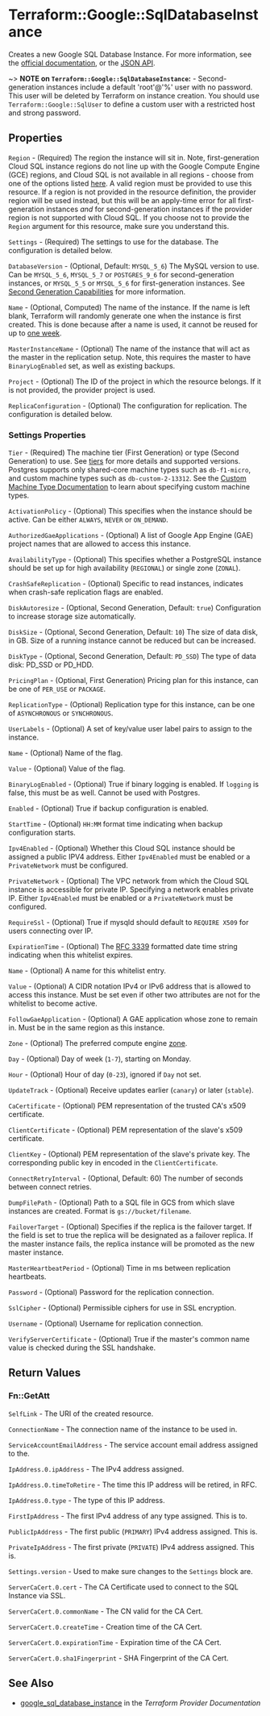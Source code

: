 # Terraform::Google::SqlDatabaseInstance

Creates a new Google SQL Database Instance. For more information, see the [official documentation](https://cloud.google.com/sql/),
or the [JSON API](https://cloud.google.com/sql/docs/admin-api/v1beta4/instances).

~> **NOTE on `Terraform::Google::SqlDatabaseInstance`:** - Second-generation instances include a
default 'root'@'%' user with no password. This user will be deleted by Terraform on
instance creation. You should use `Terraform::Google::SqlUser` to define a custom user with
a restricted host and strong password.

## Properties

`Region` - (Required) The region the instance will sit in. Note, first-generation Cloud SQL instance
regions do not line up with the Google Compute Engine (GCE) regions, and Cloud SQL is not
available in all regions - choose from one of the options listed [here](https://cloud.google.com/sql/docs/mysql/instance-locations).
A valid region must be provided to use this resource. If a region is not provided in the resource definition,
the provider region will be used instead, but this will be an apply-time error for all first-generation
instances *and* for second-generation instances if the provider region is not supported with Cloud SQL.
If you choose not to provide the `Region` argument for this resource, make sure you understand this.

`Settings` - (Required) The settings to use for the database. The
configuration is detailed below.

`DatabaseVersion` - (Optional, Default: `MYSQL_5_6`) The MySQL version to
use. Can be `MYSQL_5_6`, `MYSQL_5_7` or `POSTGRES_9_6` for second-generation
instances, or `MYSQL_5_5` or `MYSQL_5_6` for first-generation instances.
See [Second Generation Capabilities](https://cloud.google.com/sql/docs/1st-2nd-gen-differences)
for more information.

`Name` - (Optional, Computed) The name of the instance. If the name is left
blank, Terraform will randomly generate one when the instance is first
created. This is done because after a name is used, it cannot be reused for
up to [one week](https://cloud.google.com/sql/docs/delete-instance).

`MasterInstanceName` - (Optional) The name of the instance that will act as
the master in the replication setup. Note, this requires the master to have
`BinaryLogEnabled` set, as well as existing backups.

`Project` - (Optional) The ID of the project in which the resource belongs. If it
is not provided, the provider project is used.

`ReplicaConfiguration` - (Optional) The configuration for replication. The
configuration is detailed below.

### Settings Properties

`Tier` - (Required) The machine tier (First Generation) or type (Second Generation) to use. See
[tiers](https://cloud.google.com/sql/docs/admin-api/v1beta4/tiers) for more details and
supported versions. Postgres supports only shared-core machine types such as `db-f1-micro`, and custom
machine types such as `db-custom-2-13312`. See the
[Custom Machine Type Documentation](https://cloud.google.com/compute/docs/instances/creating-instance-with-custom-machine-type#create)
to learn about specifying custom machine types.

`ActivationPolicy` - (Optional) This specifies when the instance should be
active. Can be either `ALWAYS`, `NEVER` or `ON_DEMAND`.

`AuthorizedGaeApplications` - (Optional) A list of Google App Engine (GAE)
project names that are allowed to access this instance.

`AvailabilityType` - (Optional) This specifies whether a PostgreSQL instance
should be set up for high availability (`REGIONAL`) or single zone (`ZONAL`).

`CrashSafeReplication` - (Optional) Specific to read instances, indicates
when crash-safe replication flags are enabled.

`DiskAutoresize` - (Optional, Second Generation, Default: `true`) Configuration to increase storage size automatically.

`DiskSize` - (Optional, Second Generation, Default: `10`) The size of data disk, in GB. Size of a running instance cannot be reduced but can be increased.

`DiskType` - (Optional, Second Generation, Default: `PD_SSD`) The type of data disk: PD_SSD or PD_HDD.

`PricingPlan` - (Optional, First Generation) Pricing plan for this instance, can be one of
`PER_USE` or `PACKAGE`.

`ReplicationType` - (Optional) Replication type for this instance, can be one
of `ASYNCHRONOUS` or `SYNCHRONOUS`.

`UserLabels` - (Optional) A set of key/value user label pairs to assign to the instance.

`Name` - (Optional) Name of the flag.

`Value` - (Optional) Value of the flag.

`BinaryLogEnabled` - (Optional) True if binary logging is enabled. If
`logging` is false, this must be as well. Cannot be used with Postgres.

`Enabled` - (Optional) True if backup configuration is enabled.

`StartTime` - (Optional) `HH:MM` format time indicating when backup
configuration starts.

`Ipv4Enabled` - (Optional) Whether this Cloud SQL instance should be assigned
a public IPV4 address. Either `Ipv4Enabled` must be enabled or a
`PrivateNetwork` must be configured.

`PrivateNetwork` - (Optional) The VPC network from which the Cloud SQL
instance is accessible for private IP. Specifying a network enables private IP.
Either `Ipv4Enabled` must be enabled or a `PrivateNetwork` must be configured.

`RequireSsl` - (Optional) True if mysqld should default to `REQUIRE X509`
for users connecting over IP.

`ExpirationTime` - (Optional) The [RFC 3339](https://tools.ietf.org/html/rfc3339)
formatted date time string indicating when this whitelist expires.

`Name` - (Optional) A name for this whitelist entry.

`Value` - (Optional) A CIDR notation IPv4 or IPv6 address that is allowed to
access this instance. Must be set even if other two attributes are not for
the whitelist to become active.

`FollowGaeApplication` - (Optional) A GAE application whose zone to remain
in. Must be in the same region as this instance.

`Zone` - (Optional) The preferred compute engine
[zone](https://cloud.google.com/compute/docs/zones?hl=en).

`Day` - (Optional) Day of week (`1-7`), starting on Monday.

`Hour` - (Optional) Hour of day (`0-23`), ignored if `Day` not set.

`UpdateTrack` - (Optional) Receive updates earlier (`canary`) or later
(`stable`).

`CaCertificate` - (Optional) PEM representation of the trusted CA's x509
certificate.

`ClientCertificate` - (Optional) PEM representation of the slave's x509
certificate.

`ClientKey` - (Optional) PEM representation of the slave's private key. The
corresponding public key in encoded in the `ClientCertificate`.

`ConnectRetryInterval` - (Optional, Default: 60) The number of seconds
between connect retries.

`DumpFilePath` - (Optional) Path to a SQL file in GCS from which slave
instances are created. Format is `gs://bucket/filename`.

`FailoverTarget` - (Optional) Specifies if the replica is the failover target.
If the field is set to true the replica will be designated as a failover replica.
If the master instance fails, the replica instance will be promoted as
the new master instance.

`MasterHeartbeatPeriod` - (Optional) Time in ms between replication
heartbeats.

`Password` - (Optional) Password for the replication connection.

`SslCipher` - (Optional) Permissible ciphers for use in SSL encryption.

`Username` - (Optional) Username for replication connection.

`VerifyServerCertificate` - (Optional) True if the master's common name
value is checked during the SSL handshake.


## Return Values

### Fn::GetAtt

`SelfLink` - The URI of the created resource.

`ConnectionName` - The connection name of the instance to be used in.

`ServiceAccountEmailAddress` - The service account email address assigned to the.

`IpAddress.0.ipAddress` - The IPv4 address assigned.

`IpAddress.0.timeToRetire` - The time this IP address will be retired, in RFC.

`IpAddress.0.type` - The type of this IP address.

`FirstIpAddress` - The first IPv4 address of any type assigned. This is to.

`PublicIpAddress` - The first public (`PRIMARY`) IPv4 address assigned. This is.

`PrivateIpAddress` - The first private (`PRIVATE`) IPv4 address assigned. This is.

`Settings.version` - Used to make sure changes to the `Settings` block are.

`ServerCaCert.0.cert` - The CA Certificate used to connect to the SQL Instance via SSL.

`ServerCaCert.0.commonName` - The CN valid for the CA Cert.

`ServerCaCert.0.createTime` - Creation time of the CA Cert.

`ServerCaCert.0.expirationTime` - Expiration time of the CA Cert.

`ServerCaCert.0.sha1Fingerprint` - SHA Fingerprint of the CA Cert.

## See Also

* [google_sql_database_instance](https://www.terraform.io/docs/providers/google/r/sql_database_instance.html) in the _Terraform Provider Documentation_